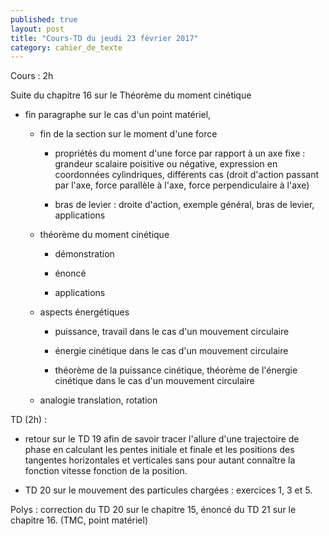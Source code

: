 ```yaml
---
published: true
layout: post
title: "Cours-TD du jeudi 23 février 2017"
category: cahier_de_texte
---
```

Cours : 2h

Suite du chapitre 16 sur le Théorème du moment cinétique

- fin paragraphe sur le cas d'un point matériel,

  - fin de la section sur le moment d'une force

    - propriétés du moment d'une force par rapport à un axe fixe : grandeur scalaire poisitive ou négative, expression en coordonnées cylindriques, différents cas (droit d'action passant par l'axe, force parallèle à l'axe, force perpendiculaire à l'axe)

    - bras de levier : droite d'action, exemple général, bras de levier, applications

  - théorème du moment cinétique

    - démonstration

    - énoncé

    - applications

  - aspects énergétiques

    - puissance, travail dans le cas d'un mouvement circulaire

    - énergie cinétique dans le cas d'un mouvement circulaire

    - théorème de la puissance cinétique, théorème de l'énergie cinétique dans le cas d'un mouvement circulaire

  - analogie translation, rotation

TD (2h) : 

- retour sur le TD 19 afin de savoir tracer l'allure d'une trajectoire de phase en calculant les pentes initiale et finale et les positions des tangentes horizontales et verticales sans pour autant connaître la fonction vitesse fonction de la position.

- TD 20 sur le mouvement des particules chargées : exercices 1, 3 et 5.

Polys : correction du TD 20 sur le chapitre 15, énoncé du TD 21 sur le chapitre 16. (TMC, point matériel)
